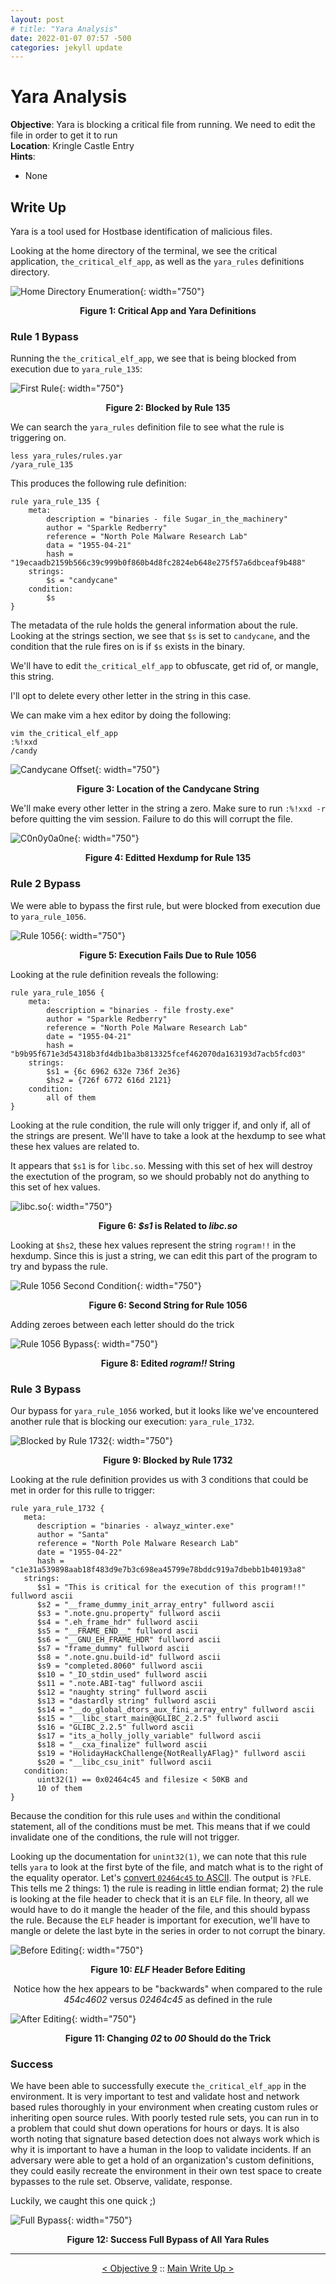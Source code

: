```yaml
---
layout: post
# title: "Yara Analysis"
date: 2022-01-07 07:57 -500
categories: jekyll update
---
```


# Yara Analysis

**Objective**: Yara is blocking a critical file from running. We need to edit the file in order to get it to run  
**Location**: Kringle Castle Entry  
**Hints**: 
- None

## Write Up

Yara is a tool used for Hostbase identification of malicious files.  

Looking at the home directory of the terminal, we see the critical application, `the_critical_elf_app`, as well as the `yara_rules` definitions directory.

![Home Directory Enumeration](/assets/img/2021_sans_hhc/term/yara_analysis/picture_1.png){: width="750"}
<p align="center"><strong>Figure 1: Critical App and Yara Definitions</strong></p>

### Rule 1 Bypass

Running the `the_critical_elf_app`, we see that is being blocked from execution due to `yara_rule_135`:

![First Rule](/assets/img/2021_sans_hhc/term/yara_analysis/picture_2.png){: width="750"}
<p align="center"><strong>Figure 2: Blocked by Rule 135</strong></p>

We can search the `yara_rules` definition file to see what the rule is triggering on.

```
less yara_rules/rules.yar
/yara_rule_135
```

This produces the following rule definition:

```
rule yara_rule_135 {
	meta:
		description = "binaries - file Sugar_in_the_machinery"
		author = "Sparkle Redberry"
		reference = "North Pole Malware Research Lab"
		data = "1955-04-21"
		hash = "19ecaadb2159b566c39c999b0f860b4d8fc2824eb648e275f57a6dbceaf9b488"
	strings:
		$s = "candycane"
	condition:
		$s
}
```

The metadata of the rule holds the general information about the rule. Looking at the strings section, we see that `$s` is set to `candycane`, and the condition that the rule fires on is if `$s` exists in the binary.  

We'll have to edit `the_critical_elf_app` to obfuscate, get rid of, or mangle, this string.  

I'll opt to delete every other letter in the string in this case.  

We can make vim a hex editor by doing the following:

```
vim the_critical_elf_app
:%!xxd
/candy
```

![Candycane Offset](/assets/img/2021_sans_hhc/term/yara_analysis/picture_3.PNG){: width="750"}
<p align="center"><strong>Figure 3: Location of the Candycane String</strong></p>

We'll make every other letter in the string a zero. Make sure to run `:%!xxd -r` before quitting the vim session. Failure to do this will corrupt the file.

![C0n0y0a0ne](/assets/img/2021_sans_hhc/term/yara_analysis/picture_4.png){: width="750"}
<p align="center"><strong>Figure 4: Editted Hexdump for Rule 135</strong></p>

### Rule 2 Bypass

We were able to bypass the first rule, but were blocked from execution due to `yara_rule_1056`.

![Rule 1056](/assets/img/2021_sans_hhc/term/yara_analysis/picture_5.PNG){: width="750"}
<p align="center"><strong>Figure 5: Execution Fails Due to Rule 1056</strong></p>

Looking at the rule definition reveals the following:

```
rule yara_rule_1056 {
	meta:
		description = "binaries - file frosty.exe"
		author = "Sparkle Redberry"
		reference = "North Pole Malware Research Lab"
		date = "1955-04-21"
		hash = "b9b95f671e3d54318b3fd4db1ba3b813325fcef462070da163193d7acb5fcd03"
	strings:
		$s1 = {6c 6962 632e 736f 2e36}
        $hs2 = {726f 6772 616d 2121}
    condition:
    	all of them
}
```

Looking at the rule condition, the rule will only trigger if, and only if, all of the strings are present. We'll have to take a look at the hexdump to see what these hex values are related to.

It appears that `$s1` is for `libc.so`. Messing with this set of hex will destroy the exectution of the program, so we should probably not do anything to this set of hex values.

![libc.so](/assets/img/2021_sans_hhc/term/yara_analysis/picture_6.PNG){: width="750"}
<p align="center"><strong>Figure 6: <em>$s1</em> is Related to <em>libc.so</em></strong></p>

Looking at `$hs2`, these hex values represent the string `rogram!!` in the hexdump. Since this is just a string, we can edit this part of the program to try and bypass the rule.

![Rule 1056 Second Condition](/assets/img/2021_sans_hhc/term/yara_analysis/picture_7.PNG){: width="750"}
<p align="center"><strong>Figure 6: Second String for Rule 1056</strong></p>

Adding zeroes between each letter should do the trick

![Rule 1056 Bypass](/assets/img/2021_sans_hhc/term/yara_analysis/picture_8.png){: width="750"}
<p align="center"><strong>Figure 8: Edited <em>rogram!!</em> String</strong></p>

### Rule 3 Bypass

Our bypass for `yara_rule_1056` worked, but it looks like we've encountered another rule that is blocking our execution: `yara_rule_1732`.  

![Blocked by Rule 1732](/assets/img/2021_sans_hhc/term/yara_analysis/picture_9.PNG){: width="750"}
<p align="center"><strong>Figure 9: Blocked by Rule 1732</strong></p>

Looking at the rule definition provides us with 3 conditions that could be met in order for this rulle to trigger:

```
rule yara_rule_1732 {
   meta:
      description = "binaries - alwayz_winter.exe"
      author = "Santa"
      reference = "North Pole Malware Research Lab"
      date = "1955-04-22"
      hash = "c1e31a539898aab18f483d9e7b3c698ea45799e78bddc919a7dbebb1b40193a8"
   strings:
      $s1 = "This is critical for the execution of this program!!" fullword ascii
      $s2 = "__frame_dummy_init_array_entry" fullword ascii
      $s3 = ".note.gnu.property" fullword ascii
      $s4 = ".eh_frame_hdr" fullword ascii
      $s5 = "__FRAME_END__" fullword ascii
      $s6 = "__GNU_EH_FRAME_HDR" fullword ascii
      $s7 = "frame_dummy" fullword ascii
      $s8 = ".note.gnu.build-id" fullword ascii
      $s9 = "completed.8060" fullword ascii
      $s10 = "_IO_stdin_used" fullword ascii
      $s11 = ".note.ABI-tag" fullword ascii
      $s12 = "naughty string" fullword ascii
      $s13 = "dastardly string" fullword ascii
      $s14 = "__do_global_dtors_aux_fini_array_entry" fullword ascii
      $s15 = "__libc_start_main@@GLIBC_2.2.5" fullword ascii
      $s16 = "GLIBC_2.2.5" fullword ascii
      $s17 = "its_a_holly_jolly_variable" fullword ascii
      $s18 = "__cxa_finalize" fullword ascii
      $s19 = "HolidayHackChallenge{NotReallyAFlag}" fullword ascii
      $s20 = "__libc_csu_init" fullword ascii
   condition:
      uint32(1) == 0x02464c45 and filesize < 50KB and
      10 of them
}
```

Because the condition for this rule uses `and` within the conditional statement, all of the conditions must be met. This means that if we could invalidate one of the conditions, the rule will not trigger.

Looking up the documentation for `unint32(1)`, we can note that this rule tells `yara` to look at the first byte of the file, and match what is to the right of the equality operator. Let's [convert `02464c45` to ASCII](https://www.rapidtables.com/convert/number/hex-to-ascii.html). The output is `?FLE`. This tells me 2 things: 1) the rule is reading in little endian format; 2) the rule is looking at the file header to check that it is an `ELF` file. In theory, all we would have to do it mangle the header of the file, and this should bypass the rule. Because the `ELF` header is important for execution, we'll have to mangle or delete the last byte in the series in order to not corrupt the binary.

![Before Editing](/assets/img/2021_sans_hhc/term/yara_analysis/picture_10.png){: width="750"}
<p align="center"><strong>Figure 10: <em>ELF</em> Header Before Editing</strong></p>
<p align="center">Notice how the hex appears to be "backwards" when compared to the rule <br>
	<em>454c4602</em> versus <em>02464c45</em> as defined in the rule</p>

![After Editing](/assets/img/2021_sans_hhc/term/yara_analysis/picture_11.PNG){: width="750"}
<p align="center"><strong>Figure 11: Changing <em>02</em> to <em>00</em> Should do the Trick</strong></p>

### Success

We have been able to successfully execute `the_critical_elf_app` in the environment. It is very important to test and validate host and network based rules thoroughly in your environment when creating custom rules or inheriting open source rules. With poorly tested rule sets, you can run in to a problem that could shut down operations for hours or days. It is also worth noting that signature based detection does not always work which is why it is important to have a human in the loop to validate incidents. If an adversary were able to get a hold of an organization's custom definitions, they could easily recreate the environment in their own test space to create bypasses to the rule set. Observe, validate, response.

Luckily, we caught this one quick ;)

![Full Bypass](/assets/img/2021_sans_hhc/term/yara_analysis/picture_12.PNG){: width="750"}
<p align="center"><strong>Figure 12: Success Full Bypass of All Yara Rules</strong></p>

---
<p align="center"><a href="/write_ups/2021_sans_hhc/obj/2022-01-06-SANS-Holiday-Hack-Objective-9">< Objective 9</a> :: <a href="/2021-SANS-Holiday-Hack-Challenge/">Main Write Up ></a></p>
